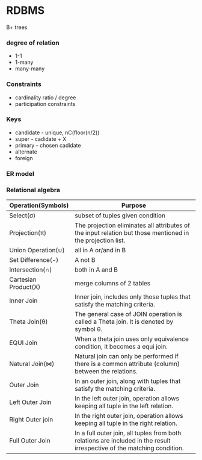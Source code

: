 # RDBMS

B+ trees

### degree of relation

* 1-1
* 1-many
* many-many

### Constraints

* cardinality ratio / degree 
* participation constraints

### Keys

* candidate - unique,  nC(floor(n/2))
* super - cadidate + X 
* primary - chosen cadidate
* alternate
* foreign

### ER model

### Relational algebra

| Operation(Symbols) | Purpose |
| ----------- | ----------- |
| Select(σ) | subset of tuples given condition |
| Projection(π) | The projection eliminates all attributes of the input relation but those mentioned in the projection list. |
| Union Operation(∪) | all in A or/and in B |
| Set Difference(-) | A not B |
| Intersection(∩) | both in A and B |
| Cartesian Product(X) | merge columns of 2 tables|
| Inner Join | Inner join, includes only those tuples that satisfy the matching criteria. |
| Theta Join(θ) | The general case of JOIN operation is called a Theta join. It is denoted by symbol θ. |
| EQUI Join | When a theta join uses only equivalence condition, it becomes a equi join. |
| Natural Join(⋈) | Natural join can only be performed if there is a common attribute (column) between the relations. |
| Outer Join | In an outer join, along with tuples that satisfy the matching criteria. |
| Left Outer Join | In the left outer join, operation allows keeping all tuple in the left relation. |
| Right Outer join | In the right outer join, operation allows keeping all tuple in the right relation. |
| Full Outer Join | In a full outer join, all tuples from both relations are included in the result irrespective of the matching condition. |